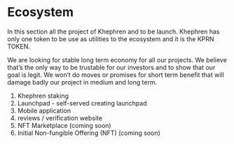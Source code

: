 # Ecosystem

In this section all the project of Khephren and to be launch. Khephren has only one token to be use as utilities to the ecosystem and it is the KPRN TOKEN.

We are looking for stable long term economy for all our projects. We believe that’s the only way to be trustable for our investors and to show that our goal is legit. We won’t do moves or promises for short term benefit that will damage badly our project in medium and long term.



1. Khephren staking
2. Launchpad - self-served creating launchpad
3. Mobile application
4. reviews / verification website
5. NFT Marketplace (coming soon)
6. Initial Non-fungible Offering (NFT) (coming soon)

